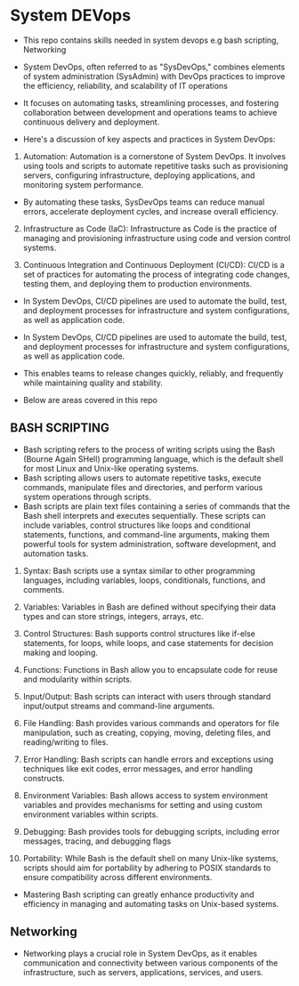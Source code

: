 # System DEVops
* This repo contains skills needed in system devops e.g bash scripting, Networking

* System DevOps, often referred to as "SysDevOps," combines elements of system administration (SysAdmin) with DevOps practices to improve the efficiency, reliability, and scalability of IT operations
* It focuses on automating tasks, streamlining processes, and fostering collaboration between development and operations teams to achieve continuous delivery and deployment.
* Here's a discussion of key aspects and practices in System DevOps:
 1. Automation: Automation is a cornerstone of System DevOps. It involves using tools and scripts to automate repetitive tasks such as provisioning servers, configuring infrastructure, deploying applications, and monitoring system performance. 
* By automating these tasks, SysDevOps teams can reduce manual errors, accelerate deployment cycles, and increase overall efficiency.

2. Infrastructure as Code (IaC): Infrastructure as Code is the practice of managing and provisioning infrastructure using code and version control systems.

3. Continuous Integration and Continuous Deployment (CI/CD): CI/CD is a set of practices for automating the process of integrating code changes, testing them, and deploying them to production environments.
* In System DevOps, CI/CD pipelines are used to automate the build, test, and deployment processes for infrastructure and system configurations, as well as application code.
* In System DevOps, CI/CD pipelines are used to automate the build, test, and deployment processes for infrastructure and system configurations, as well as application code. 
* This enables teams to release changes quickly, reliably, and frequently while maintaining quality and stability.

* Below are areas covered in this repo

## BASH SCRIPTING

* Bash scripting refers to the process of writing scripts using the Bash (Bourne Again SHell) programming language, which is the default shell for most Linux and Unix-like operating systems.
* Bash scripting allows users to automate repetitive tasks, execute commands, manipulate files and directories, and perform various system operations through scripts.
* Bash scripts are plain text files containing a series of commands that the Bash shell interprets and executes sequentially. These scripts can include variables, control structures like loops and conditional statements, functions, and command-line arguments, making them powerful tools for system administration, software development, and automation tasks.

1. Syntax: Bash scripts use a syntax similar to other programming languages, including variables, loops, conditionals, functions, and comments.

2. Variables: Variables in Bash are defined without specifying their data types and can store strings, integers, arrays, etc.

3. Control Structures: Bash supports control structures like if-else statements, for loops, while loops, and case statements for decision making and looping.

4. Functions: Functions in Bash allow you to encapsulate code for reuse and modularity within scripts.

5. Input/Output: Bash scripts can interact with users through standard input/output streams and command-line arguments.

6. File Handling: Bash provides various commands and operators for file manipulation, such as creating, copying, moving, deleting files, and reading/writing to files.

7. Error Handling: Bash scripts can handle errors and exceptions using techniques like exit codes, error messages, and error handling constructs.

8. Environment Variables: Bash allows access to system environment variables and provides mechanisms for setting and using custom environment variables within scripts.

9. Debugging: Bash provides tools for debugging scripts, including error messages, tracing, and debugging flags

10. Portability: While Bash is the default shell on many Unix-like systems, scripts should aim for portability by adhering to POSIX standards to ensure compatibility across different environments.

* Mastering Bash scripting can greatly enhance productivity and efficiency in managing and automating tasks on Unix-based systems.

## Networking
* Networking plays a crucial role in System DevOps, as it enables communication and connectivity between various components of the infrastructure, such as servers, applications, services, and users.
